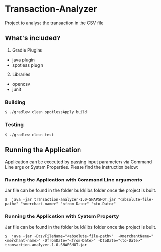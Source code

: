 # Transaction-Analyzer
Project to analyse the transaction in the CSV file

## What's included?

1. Gradle Plugins
- java plugin
- spotless plugin

2. Libraries
- opencsv
- junit

### Building

```
$ ./gradlew clean spotlessApply build
```

### Testing

```
$ ./gradlew clean test
```
## Running the Application 

Application can be executed by passing input parameters via Command Line args or System Properties. Please find the instruction below:

### Running the Application with Command Line arguments

Jar file can be found in the folder build/libs folder once the project is built.

```
$  java -jar transaction-analyzer-1.0-SNAPSHOT.jar "<absolute-file-path>" "<merchant-name>" "<from-Date>" "<to-Date>"
```

### Running the Application with System Property

Jar file can be found in the folder build/libs folder once the project is built.

```
$  java -jar -DcsvFileName="<absolute-file-path>"  -DmerchantName="<merchant-name>" -DfromDate="<from-Date>" -DtoDate="<to-Date>" transaction-analyzer-1.0-SNAPSHOT.jar
```


